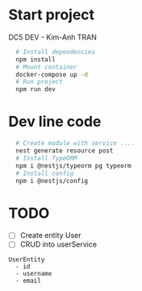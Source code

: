 # Start project

DC5 DEV - Kim-Anh TRAN

```bash
  # Install dependencies
  npm install
  # Mount container
  docker-compose up -d
  # Run project
  npm run dev
```

# Dev line code

```bash
  # Create module with service ....
  nest generate resource post
  # Install TypeORM
  npm i @nestjs/typeorm pg typeorm
  # Install config
  npm i @nestjs/config
```

# TODO

- [ ] Create entity User
- [ ] CRUD into userService

```
UserEntity
  - id
  - username
  - email
```
